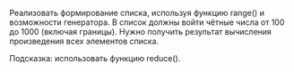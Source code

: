 Реализовать формирование списка, используя функцию range() и возможности генератора. 
В список должны войти чётные числа от 100 до 1000 (включая границы). 
Нужно получить результат вычисления произведения всех элементов списка.

Подсказка: использовать функцию reduce().
